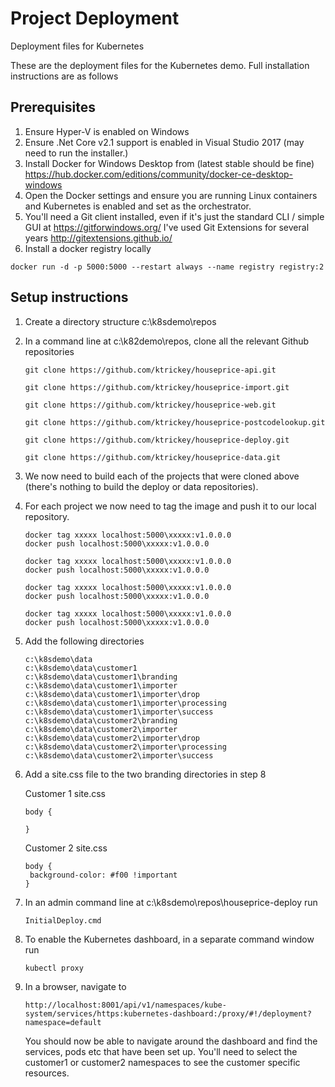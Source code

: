 # Project Deployment
Deployment files for Kubernetes  

These are the deployment files for the Kubernetes demo. Full installation instructions are as follows

## Prerequisites
1. Ensure Hyper-V is enabled on Windows
2. Ensure .Net Core v2.1 support is enabled in Visual Studio 2017 (may need to run the installer.)
3. Install Docker for Windows Desktop from (latest stable should be fine) https://hub.docker.com/editions/community/docker-ce-desktop-windows 
4. Open the Docker settings and ensure you are running Linux containers and Kubernetes is enabled and set as the orchestrator.
5. You'll need a Git client installed, even if it's just the standard CLI / simple GUI at https://gitforwindows.org/ I've used Git Extensions for several years http://gitextensions.github.io/
6. Install a docker registry locally
```
docker run -d -p 5000:5000 --restart always --name registry registry:2
```
## Setup instructions
1. Create a directory structure c:\k8sdemo\repos
2. In a command line at c:\k82demo\repos, clone all the relevant Github repositories

   ```
   git clone https://github.com/ktrickey/houseprice-api.git

   git clone https://github.com/ktrickey/houseprice-import.git

   git clone https://github.com/ktrickey/houseprice-web.git

   git clone https://github.com/ktrickey/houseprice-postcodelookup.git

   git clone https://github.com/ktrickey/houseprice-deploy.git

   git clone https://github.com/ktrickey/houseprice-data.git

   ```
4. We now need to build each of the projects that were cloned above (there's nothing to build the deploy or data repositories).

5. For each project we now need to tag the image and push it to our local repository.
   ```
   docker tag xxxxx localhost:5000\xxxxx:v1.0.0.0
   docker push localhost:5000\xxxxx:v1.0.0.0
   
   docker tag xxxxx localhost:5000\xxxxx:v1.0.0.0
   docker push localhost:5000\xxxxx:v1.0.0.0
   
   docker tag xxxxx localhost:5000\xxxxx:v1.0.0.0
   docker push localhost:5000\xxxxx:v1.0.0.0
   
   docker tag xxxxx localhost:5000\xxxxx:v1.0.0.0
   docker push localhost:5000\xxxxx:v1.0.0.0
   ```
3. Add the following directories
   ```
   c:\k8sdemo\data
   c:\k8sdemo\data\customer1
   c:\k8sdemo\data\customer1\branding
   c:\k8sdemo\data\customer1\importer
   c:\k8sdemo\data\customer1\importer\drop
   c:\k8sdemo\data\customer1\importer\processing
   c:\k8sdemo\data\customer1\importer\success
   c:\k8sdemo\data\customer2\branding
   c:\k8sdemo\data\customer2\importer
   c:\k8sdemo\data\customer2\importer\drop
   c:\k8sdemo\data\customer2\importer\processing
   c:\k8sdemo\data\customer2\importer\success
   ```

4. Add a site.css file to the two branding directories in step 8

   Customer 1 site.css
   ```
   body {
   
   }
   ```
   Customer 2 site.css
   ```
   body {
	background-color: #f00 !important
   }
   ```
5. In an admin command line at c:\k8sdemo\repos\houseprice-deploy run
   ```
   InitialDeploy.cmd
   ```
6. To enable the Kubernetes dashboard, in a separate command window run
   ```
   kubectl proxy
   ```
7. In a browser, navigate to 
   ```
   http://localhost:8001/api/v1/namespaces/kube-system/services/https:kubernetes-dashboard:/proxy/#!/deployment?namespace=default
   ```
   You should now be able to navigate around the dashboard and find the services, pods etc that have been set up. You'll need to select the customer1 or customer2 namespaces to see the customer specific resources.